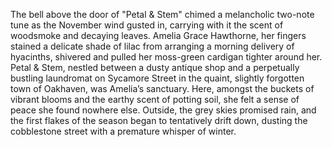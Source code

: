 The bell above the door of "Petal & Stem" chimed a melancholic two-note tune as the November wind gusted in, carrying with it the scent of woodsmoke and decaying leaves.  Amelia Grace Hawthorne, her fingers stained a delicate shade of lilac from arranging a morning delivery of hyacinths, shivered and pulled her moss-green cardigan tighter around her.  Petal & Stem, nestled between a dusty antique shop and a perpetually bustling laundromat on Sycamore Street in the quaint, slightly forgotten town of Oakhaven, was Amelia’s sanctuary.  Here, amongst the buckets of vibrant blooms and the earthy scent of potting soil, she felt a sense of peace she found nowhere else.  Outside, the grey skies promised rain, and the first flakes of the season began to tentatively drift down, dusting the cobblestone street with a premature whisper of winter.
